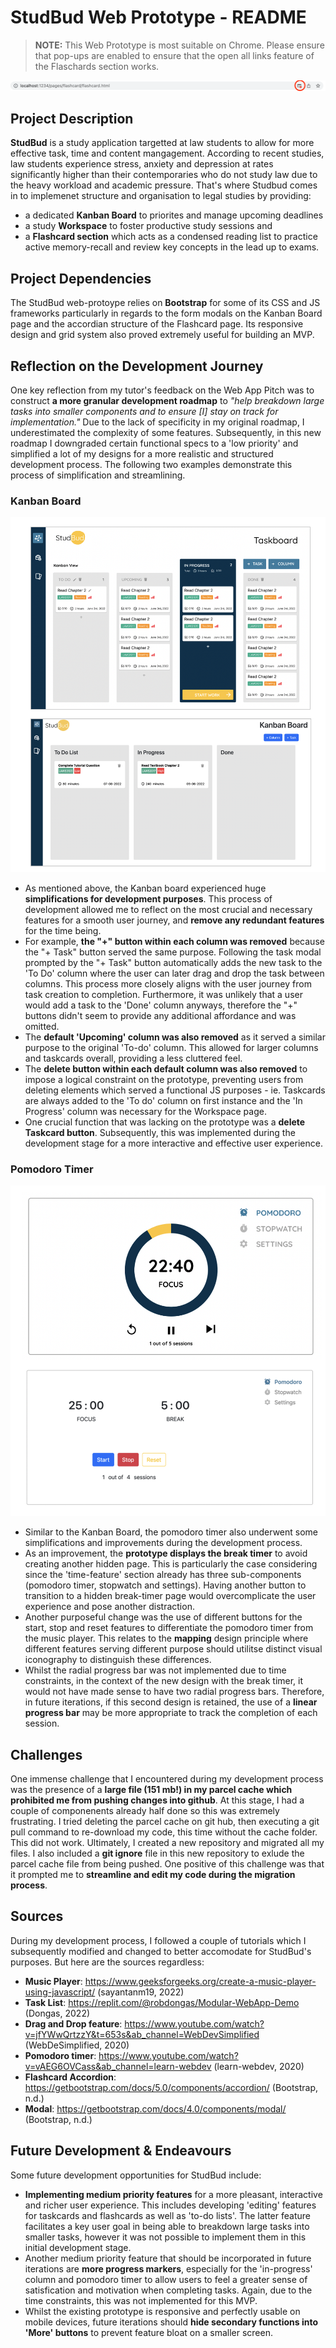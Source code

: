 # StudBud Web Prototype - README

> **NOTE:** This Web Prototype is most suitable on Chrome. Please ensure that pop-ups are enabled to ensure that the open all links feature of the Flaschards section works.

![Press the circled button to adjust pop-up settings](/docs/chrome.png)

## Project Description

**StudBud** is a study application targetted at law students to allow for more effective task, time and content mangagement. According to recent studies, law students experience stress, anxiety and depression at rates significantly higher than their contemporaries who do not study law due to the heavy workload and academic pressure. That's where Studbud comes in to implemenet structure and organisation to legal studies by providing:

- a dedicated **Kanban Board** to priorites and manage upcoming deadlines
- a study **Workspace** to foster productive study sessions and
- a **Flashcard section** which acts as a condensed reading list to practice active memory-recall and review key concepts in the lead up to exams.

## Project Dependencies

The StudBud web-protoype relies on **Bootstrap** for some of its CSS and JS frameworks particularly in regards to the form modals on the Kanban Board page and the accordian structure of the Flashcard page. Its responsive design and grid system also proved extremely useful for building an MVP.

## Reflection on the Development Journey

One key reflection from my tutor's feedback on the Web App Pitch was to construct **a more granular development roadmap** to _"help breakdown large tasks into smaller components and to ensure [I] stay on track for implementation."_ Due to the lack of specificity in my original roadmap, I underestimated the complexity of some features. Subsequently, in this new roadmap I downgraded certain functional specs to a 'low priority' and simplified a lot of my designs for a more realistic and structured development process. The following two examples demonstrate this process of simplification and streamlining.

### Kanban Board

![Kanbanboard comparison between mock-up(top) and prototype (bottom)](/docs/kanban.png)

- As mentioned above, the Kanban board experienced huge **simplifications for development purposes**. This process of development allowed me to reflect on the most crucial and necessary features for a smooth user journey, and **remove any redundant features** for the time being.
- For example, **the "+" button within each column was removed** because the "+ Task" button served the same purpose. Following the task modal prompted by the "+ Task" button automatically adds the new task to the 'To Do' column where the user can later drag and drop the task between columns. This process more closely aligns with the user journey from task creation to completion. Furthermore, it was unlikely that a user would add a task to the 'Done' column anyways, therefore the "+" buttons didn't seem to provide any additional affordance and was omitted.
- The **default 'Upcoming' column was also removed** as it served a similar purpose to the original 'To-do' column. This allowed for larger columns and taskcards overall, providing a less cluttered feel.
- The **delete button within each default column was also removed** to impose a logical constraint on the prototype, preventing users from deleting elements which served a functional JS purposes - ie. Taskcards are always added to the 'To do' column on first instance and the 'In Progress' column was necessary for the Workspace page.
- One crucial function that was lacking on the prototype was a **delete Taskcard button**. Subsequently, this was implemented during the development stage for a more interactive and effective user experience.

### Pomodoro Timer

![Pomodoro Timer comparison between mock-up(top) and prototype (bottom)](/docs/pomodoro.png)

- Similar to the Kanban Board, the pomodoro timer also underwent some simplifications and improvements during the development process.
- As an improvement, the **prototype displays the break timer** to avoid creating another hidden page. This is particularly the case considering since the 'time-feature' section already has three sub-components (pomodoro timer, stopwatch and settings). Having another button to transition to a hidden break-timer page would overcomplicate the user experience and pose another distraction.
- Another purposeful change was the use of different buttons for the start, stop and reset features to differentiate the pomodoro timer from the music player. This relates to the **mapping** design principle where different features serving different purpose should utilitse distinct visual iconography to distinguish these differences.
- Whilst the radial progress bar was not implemented due to time constraints, in the context of the new design with the break timer, it would not have made sense to have two radial progress bars. Therefore, in future iterations, if this second design is retained, the use of a **linear progress bar** may be more appropriate to track the completion of each session.

## Challenges

One immense challenge that I encountered during my development process was the presence of a **large file (151 mb!) in my parcel cache which prohibited me from pushing changes into github**. At this stage, I had a couple of componenents already half done so this was extremely frustrating. I tried deleting the parcel cache on git hub, then executing a git pull command to re-download my code, this time without the cache folder. This did not work. Ultimately, I created a new repository and migrated all my files. I also included a **git ignore** file in this new repository to exlude the parcel cache file from being pushed. One positive of this challenge was that it prompted me to **streamline and edit my code during the migration process**.

## Sources

During my development process, I followed a couple of tutorials which I subsequently modified and changed to better accomodate for StudBud's purposes. But here are the sources regardless:

- **Music Player**: https://www.geeksforgeeks.org/create-a-music-player-using-javascript/ (sayantanm19, 2022)
- **Task List**: https://replit.com/@robdongas/Modular-WebApp-Demo (Dongas, 2022)
- **Drag and Drop feature**: https://www.youtube.com/watch?v=jfYWwQrtzzY&t=653s&ab_channel=WebDevSimplified (WebDeSimplified, 2020)
- **Pomodoro timer**: https://www.youtube.com/watch?v=vAEG6OVCass&ab_channel=learn-webdev (learn-webdev, 2020)
- **Flashcard Accordion**: https://getbootstrap.com/docs/5.0/components/accordion/ (Bootstrap, n.d.)
- **Modal**: https://getbootstrap.com/docs/4.0/components/modal/ (Bootstrap, n.d.)

## Future Development & Endeavours

Some future development opportunities for StudBud include:

- **Implementing medium priority features** for a more pleasant, interactive and richer user experience. This includes developing 'editing' features for taskcards and flashcards as well as 'to-do lists'. The latter feature facilitates a key user goal in being able to breakdown large tasks into smaller tasks, however it was not possible to implement them in this initial development stage.
- Another medium priority feature that should be incorporated in future iterations are **more progress markers**, especially for the 'in-progress' column and pomodoro timer to allow users to feel a greater sense of satisfication and motivation when completing tasks. Again, due to the time constraints, this was not implemented for this MVP.
- Whilst the existing prototype is responsive and perfectly usable on mobile devices, future iterations should **hide secondary functions into 'More' buttons** to prevent feature bloat on a smaller screen.
